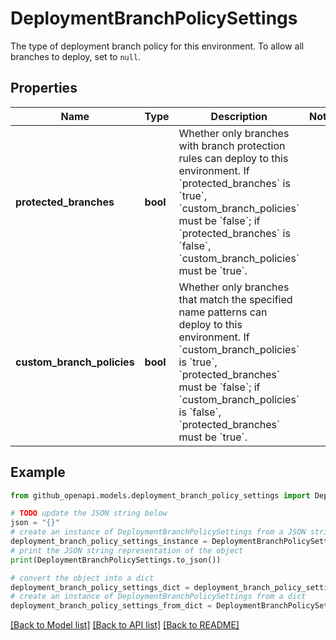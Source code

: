 # DeploymentBranchPolicySettings

The type of deployment branch policy for this environment. To allow all branches to deploy, set to `null`.

## Properties

Name | Type | Description | Notes
------------ | ------------- | ------------- | -------------
**protected_branches** | **bool** | Whether only branches with branch protection rules can deploy to this environment. If &#x60;protected_branches&#x60; is &#x60;true&#x60;, &#x60;custom_branch_policies&#x60; must be &#x60;false&#x60;; if &#x60;protected_branches&#x60; is &#x60;false&#x60;, &#x60;custom_branch_policies&#x60; must be &#x60;true&#x60;. | 
**custom_branch_policies** | **bool** | Whether only branches that match the specified name patterns can deploy to this environment.  If &#x60;custom_branch_policies&#x60; is &#x60;true&#x60;, &#x60;protected_branches&#x60; must be &#x60;false&#x60;; if &#x60;custom_branch_policies&#x60; is &#x60;false&#x60;, &#x60;protected_branches&#x60; must be &#x60;true&#x60;. | 

## Example

```python
from github_openapi.models.deployment_branch_policy_settings import DeploymentBranchPolicySettings

# TODO update the JSON string below
json = "{}"
# create an instance of DeploymentBranchPolicySettings from a JSON string
deployment_branch_policy_settings_instance = DeploymentBranchPolicySettings.from_json(json)
# print the JSON string representation of the object
print(DeploymentBranchPolicySettings.to_json())

# convert the object into a dict
deployment_branch_policy_settings_dict = deployment_branch_policy_settings_instance.to_dict()
# create an instance of DeploymentBranchPolicySettings from a dict
deployment_branch_policy_settings_from_dict = DeploymentBranchPolicySettings.from_dict(deployment_branch_policy_settings_dict)
```
[[Back to Model list]](../README.md#documentation-for-models) [[Back to API list]](../README.md#documentation-for-api-endpoints) [[Back to README]](../README.md)


